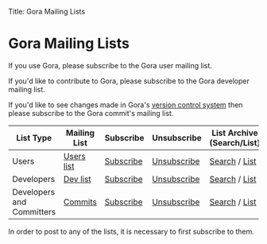 Title: Gora Mailing Lists

# Gora Mailing Lists

If you use Gora, please subscribe to the Gora user mailing list.

If you'd like to contribute to Gora, please subscribe to the Gora developer mailing list.

If you'd like to see changes made in Gora's [version control system](https://gora.apache.org/version_control.html) then please subscribe to the Gora commit's mailing list.




| List Type                 | Mailing List                      | Subscribe                          | Unsubscribe                        | List Archive (Search/List)                                                           |
|---------------------------|-----------------------------------|------------------------------------|------------------------------------|--------------------------------------------------------------------------------------|
| Users                     | [Users list](mailto:user@gora.apache.org)             | [Subscribe](mailto:user-subscribe@gora.apache.org)        | [Unsubscribe](mailto:user-unsubscribe@gora.apache.org)      | [Search](http://www.mail-archive.com/user%40gora.apache.org/) / [List](http://mail-archives.apache.org/mod_mbox/gora-user/)            |
| Developers                | [Dev list](mailto:dev@gora.apache.org)               | [Subscribe](mailto:dev-subscribe@gora.apache.org)          | [Unsubscribe](mailto:dev-unsubscribe@gora.apache.org)        | [Search](http://www.mail-archive.com/dev%40gora.apache.org/) / [List](http://mail-archives.apache.org/mod_mbox/gora-dev/)           |
| Developers and Committers| [Commits](mailto:commits@gora.apache.org)         | [Subscribe](mailto:commits-subscribe@gora.apache.org)     | [Unsubscribe](mailto:commits-unsubscribe@gora.apache.org)     | [Search](http://www.mail-archive.com/commits%40gora.apache.org/) / [List](http://mail-archives.apache.org/mod_mbox/gora-commits/) |

In order to post to any of the lists, it is necessary to first subscribe to them.